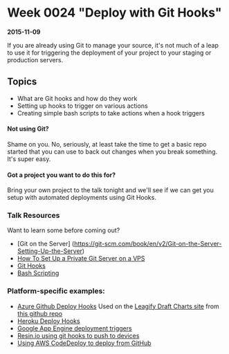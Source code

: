 # Week 0024 "Deploy with Git Hooks"
**2015-11-09**

If you are already using Git to manage your source, it's not much of a leap to
use it for triggering the deployment of your project to your staging or production
servers.

## Topics

* What are Git hooks and how do they work
* Setting up hooks to trigger on various actions
* Creating simple bash scripts to take actions when a hook triggers

#### Not using Git?
Shame on you.  No, seriously, at least take the time to get a basic repo started
that you can use to back out changes when you break something. It's super easy.

#### Got a project you want to do this for?
Bring your own project to the talk tonight and we'll see if we can get you setup
with automated deployments using Git Hooks.

### Talk Resources
Want to learn some before coming out?

* [Git on the Server] (https://git-scm.com/book/en/v2/Git-on-the-Server-Setting-Up-the-Server)
* [How To Set Up a Private Git Server on a VPS](https://www.digitalocean.com/community/tutorials/how-to-set-up-a-private-git-server-on-a-vps)
* [Git Hooks](https://git-scm.com/book/en/v2/Customizing-Git-Git-Hooks)
* [Bash Scripting](http://tldp.org/HOWTO/Bash-Prog-Intro-HOWTO.html)

### Platform-specific examples:
* [Azure Github Deploy Hooks](https://azure.microsoft.com/en-us/documentation/articles/web-sites-publish-source-control/) Used on the [Leagify Draft Charts site](http://draftcharts.azurewebsites.net/) from [this github repo](https://github.com/Leagueify/draftcharts-jetstrap)
* [Heroku Deploy Hooks](https://devcenter.heroku.com/articles/github-integration)
* [Google App Engine deployment triggers](https://cloud.google.com/tools/cloud-repositories/docs/push-to-deploy#connect_your_git_repository_to_the_cloud_source_repository)
* [Resin.io using git hooks to push to devices](https://resin.io/how-it-works/)
* [Using AWS CodeDeploy to deploy from GitHub](http://docs.aws.amazon.com/codedeploy/latest/userguide/github-integ.html)
